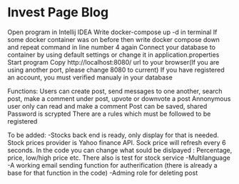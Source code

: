 # Invest Page Blog

Open program in Intellij IDEA
Write docker-compose up -d in terminal
If some docker container was on before then write docker compose down and repeat command in line number 4 again
Connect your database to container by using default settings or change it in application.properties
Start program
Copy http://localhost:8080/ url to your browser(If you are using another port, please change 8080 to current)
If you have registered an account, you must verified manualy in your database

Functions:
Users can create post, send messages to one another, search post, make a comment under post, upvote or downvote a post
Annonymous user only can read and make a comment
Post can be saved, shared
Password is scrypted
There are a rules which must be followed to be registered


To be added:
-Stocks back end is ready, only display for that is needed.
      Stock prices provider is Yahoo finance API. Sock price will refresh every 6 seconds. In the code you can change what sould be dislpayed : Percentage, price, low/high price etc.
       There also is test for stock service
-Multilanguage
-A working  email sending function for autherification (there is already a base for that function in the code)
-Adming role for deleting post 
